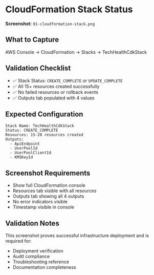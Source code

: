 # CloudFormation Stack Status

**Screenshot**: `01-cloudformation-stack.png`

## What to Capture
AWS Console → CloudFormation → Stacks → TechHealthCdkStack

## Validation Checklist
- ✅ Stack Status: `CREATE_COMPLETE` or `UPDATE_COMPLETE`
- ✅ All 15+ resources created successfully
- ✅ No failed resources or rollback events
- ✅ Outputs tab populated with 4 values

## Expected Configuration
```
Stack Name: TechHealthCdkStack
Status: CREATE_COMPLETE
Resources: 15-20 resources created
Outputs: 
  - ApiEndpoint
  - UserPoolId  
  - UserPoolClientId
  - KMSKeyId
```

## Screenshot Requirements
- Show full CloudFormation console
- Resources tab visible with all resources
- Outputs tab showing all 4 outputs
- No error indicators visible
- Timestamp visible in console

## Validation Notes
This screenshot proves successful infrastructure deployment and is required for:
- Deployment verification
- Audit compliance
- Troubleshooting reference
- Documentation completeness
